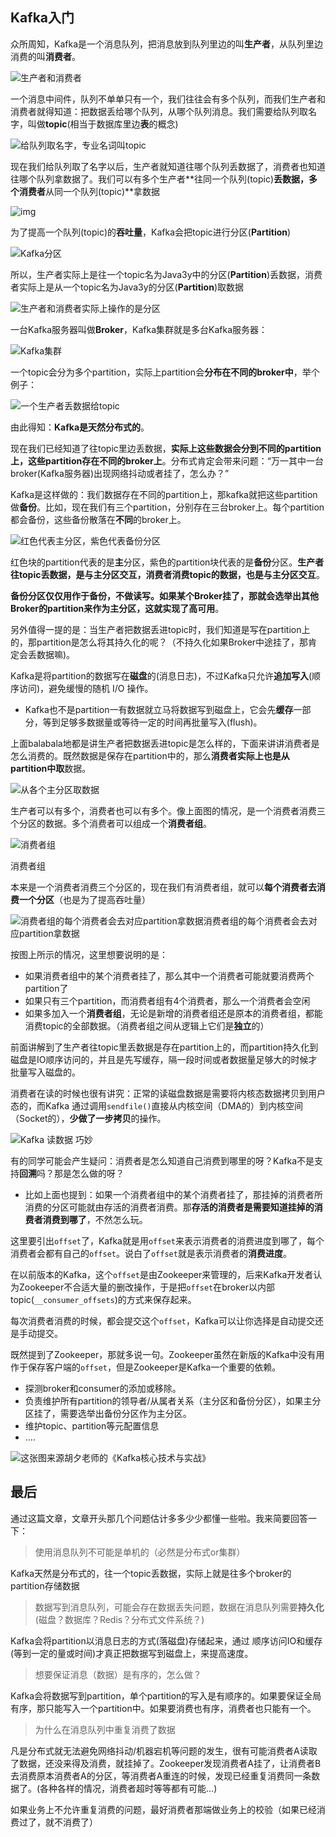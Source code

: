 ## Kafka入门

众所周知，Kafka是一个消息队列，把消息放到队列里边的叫**生产者**，从队列里边消费的叫**消费者**。

![生产者和消费者](https://mmbiz.qpic.cn/sz_mmbiz_png/2BGWl1qPxib1fzJ5GDcNhdf30yoUqxGHSCcPLLczkhtSJOjsKdrYTdXGzrh4m09FtjaHNQsEV9vbe8rOKhQTSOw/640?wx_fmt=png&tp=webp&wxfrom=5&wx_lazy=1&wx_co=1)

一个消息中间件，队列不单单只有一个，我们往往会有多个队列，而我们生产者和消费者就得知道：把数据丢给哪个队列，从哪个队列消息。我们需要给队列取名字，叫做**topic**(相当于数据库里边**表**的概念)

![给队列取名字，专业名词叫topic](https://mmbiz.qpic.cn/sz_mmbiz_png/2BGWl1qPxib1fzJ5GDcNhdf30yoUqxGHSAQlIDjwPwS22av55eB8wtGoTS00WwAzrBHiaoK0f5o1mGib9EsnLK5IA/640?wx_fmt=png&tp=webp&wxfrom=5&wx_lazy=1&wx_co=1)

现在我们给队列取了名字以后，生产者就知道往哪个队列丢数据了，消费者也知道往哪个队列拿数据了。我们可以有多个生产者**往同一个队列(topic)**丢数据，多个消费者**从同一个队列(topic)**拿数据

![img](https://mmbiz.qpic.cn/sz_mmbiz_png/2BGWl1qPxib1fzJ5GDcNhdf30yoUqxGHSKC8E9qbOX0CbfKE2zib77wzOicT6GWZxv4nushlFQrFUbv98P68o4TEg/640?wx_fmt=png&tp=webp&wxfrom=5&wx_lazy=1&wx_co=1)

为了提高一个队列(topic)的**吞吐量**，Kafka会把topic进行分区(**Partition**)

![Kafka分区](https://mmbiz.qpic.cn/sz_mmbiz_png/2BGWl1qPxib1fzJ5GDcNhdf30yoUqxGHSAPbaicgRorFWGg4DQBTmFJwlzbIiczsVAYBdtjvqDXAL5LiawocvmI98g/640?wx_fmt=png&tp=webp&wxfrom=5&wx_lazy=1&wx_co=1)

所以，生产者实际上是往一个topic名为Java3y中的分区(**Partition**)丢数据，消费者实际上是从一个topic名为Java3y的分区(**Partition**)取数据

![生产者和消费者实际上操作的是分区](https://mmbiz.qpic.cn/sz_mmbiz_png/2BGWl1qPxib1fzJ5GDcNhdf30yoUqxGHSoMDSug06DTcXR5vkBAZ0FKqg277rlw5sWRQqN6ejkceZhDHe3boJag/640?wx_fmt=png&tp=webp&wxfrom=5&wx_lazy=1&wx_co=1)

一台Kafka服务器叫做**Broker**，Kafka集群就是多台Kafka服务器：

![Kafka集群](https://mmbiz.qpic.cn/sz_mmbiz_png/2BGWl1qPxib1fzJ5GDcNhdf30yoUqxGHSiaWNEPEIq117QqjJJjROVZFFbkHchXgCuHxicVYKZrZcu8RzUPUSoWyA/640?wx_fmt=png&tp=webp&wxfrom=5&wx_lazy=1&wx_co=1)

一个topic会分为多个partition，实际上partition会**分布在不同的broker中**，举个例子：

![一个生产者丢数据给topic](https://mmbiz.qpic.cn/sz_mmbiz_png/2BGWl1qPxib1fzJ5GDcNhdf30yoUqxGHSzFg8c2RMeOSllhV91sIibY9V9YXhGOYVqETSn1csLElrZRULjmjNfRw/640?wx_fmt=png&tp=webp&wxfrom=5&wx_lazy=1&wx_co=1)

由此得知：**Kafka是天然分布式的**。

现在我们已经知道了往topic里边丢数据，**实际上这些数据会分到不同的partition上，这些partition存在不同的broker上**。分布式肯定会带来问题：“万一其中一台broker(Kafka服务器)出现网络抖动或者挂了，怎么办？”

Kafka是这样做的：我们数据存在不同的partition上，那kafka就把这些partition做**备份**。比如，现在我们有三个partition，分别存在三台broker上。每个partition都会备份，这些备份散落在**不同**的broker上。

![红色代表主分区，紫色代表备份分区](https://mmbiz.qpic.cn/sz_mmbiz_png/2BGWl1qPxib1fzJ5GDcNhdf30yoUqxGHSXaCIbAPDYwpwnGB8jmzzLianqd2ibdatNdcLxicnuvUtaTPUrKVRBxIWw/640?wx_fmt=png&tp=webp&wxfrom=5&wx_lazy=1&wx_co=1)

红色块的partition代表的是**主**分区，紫色的partition块代表的是**备份**分区。**生产者往topic丢数据，是与主分区交互，消费者消费topic的数据，也是与主分区交互**。

**备份分区仅仅用作于备份，不做读写。**如果某个Broker挂了，那就会选举出其他Broker的partition来作为主分区，这就实现了**高可用**。

另外值得一提的是：当生产者把数据丢进topic时，我们知道是写在partition上的，那partition是怎么将其持久化的呢？（不持久化如果Broker中途挂了，那肯定会丢数据嘛)。

Kafka是将partition的数据写在**磁盘**的(消息日志)，不过Kafka只允许**追加写入**(顺序访问)，避免缓慢的随机 I/O 操作。

- Kafka也不是partition一有数据就立马将数据写到磁盘上，它会先**缓存**一部分，等到足够多数据量或等待一定的时间再批量写入(flush)。



上面balabala地都是讲生产者把数据丢进topic是怎么样的，下面来讲讲消费者是怎么消费的。既然数据是保存在partition中的，那么**消费者实际上也是从partition中取**数据。

![从各个主分区取数据](https://mmbiz.qpic.cn/sz_mmbiz_png/2BGWl1qPxib1fzJ5GDcNhdf30yoUqxGHS4WMrj7ibTDBIYgDs9txFNXl6Y030Fh9N7FibcpkT7tVr9mkRBP1ZSKpA/640?wx_fmt=png&tp=webp&wxfrom=5&wx_lazy=1&wx_co=1)

生产者可以有多个，消费者也可以有多个。像上面图的情况，是一个消费者消费三个分区的数据。多个消费者可以组成一个**消费者组**。

![消费者组](https://mmbiz.qpic.cn/sz_mmbiz_png/2BGWl1qPxib1fzJ5GDcNhdf30yoUqxGHSdCcibxaHvX94Qk3AjMEZj1aCzWsXf0d1PvGESMM7kkic8GyUzNibribeDw/640?wx_fmt=png&tp=webp&wxfrom=5&wx_lazy=1&wx_co=1)

消费者组

本来是一个消费者消费三个分区的，现在我们有消费者组，就可以**每个消费者去消费一个分区**（也是为了提高吞吐量）

![消费者组的每个消费者会去对应partition拿数据](https://mmbiz.qpic.cn/sz_mmbiz_png/2BGWl1qPxib1fzJ5GDcNhdf30yoUqxGHSnQyheGN9ib499oicxic5mMebSFePJCIjy6CUxJGpH03blxuo3xRUQzByg/640?wx_fmt=png&tp=webp&wxfrom=5&wx_lazy=1&wx_co=1)消费者组的每个消费者会去对应partition拿数据

按图上所示的情况，这里想要说明的是：

- 如果消费者组中的某个消费者挂了，那么其中一个消费者可能就要消费两个partition了
- 如果只有三个partition，而消费者组有4个消费者，那么一个消费者会空闲
- 如果多加入一个**消费者组**，无论是新增的消费者组还是原本的消费者组，都能消费topic的全部数据。（消费者组之间从逻辑上它们是**独立**的）

前面讲解到了生产者往topic里丢数据是存在partition上的，而partition持久化到磁盘是IO顺序访问的，并且是先写缓存，隔一段时间或者数据量足够大的时候才批量写入磁盘的。

消费者在读的时候也很有讲究：正常的读磁盘数据是需要将内核态数据拷贝到用户态的，而Kafka 通过调用`sendfile()`直接从内核空间（DMA的）到内核空间（Socket的），**少做了一步拷贝**的操作。

![Kafka 读数据 巧妙](https://mmbiz.qpic.cn/sz_mmbiz_png/2BGWl1qPxib1fzJ5GDcNhdf30yoUqxGHS8NYxibXm9GUGORz886o1V3Kpiam5rH4icwNhqzgVQeXEkhAAG5Alrb2wg/640?wx_fmt=png&tp=webp&wxfrom=5&wx_lazy=1&wx_co=1)

有的同学可能会产生疑问：消费者是怎么知道自己消费到哪里的呀？Kafka不是支持**回溯**吗？那是怎么做的呀？

- 比如上面也提到：如果一个消费者组中的某个消费者挂了，那挂掉的消费者所消费的分区可能就由存活的消费者消费。那**存活的消费者是需要知道挂掉的消费者消费到哪了**，不然怎么玩。

这里要引出`offset`了，Kafka就是用`offset`来表示消费者的消费进度到哪了，每个消费者会都有自己的`offset`。说白了`offset`就是表示消费者的**消费进度**。

在以前版本的Kafka，这个`offset`是由Zookeeper来管理的，后来Kafka开发者认为Zookeeper不合适大量的删改操作，于是把`offset`在broker以内部topic(`__consumer_offsets`)的方式来保存起来。

每次消费者消费的时候，都会提交这个`offset`，Kafka可以让你选择是自动提交还是手动提交。

既然提到了Zookeeper，那就多说一句。Zookeeper虽然在新版的Kafka中没有用作于保存客户端的`offset`，但是Zookeeper是Kafka一个重要的依赖。

- 探测broker和consumer的添加或移除。
- 负责维护所有partition的领导者/从属者关系（主分区和备份分区），如果主分区挂了，需要选举出备份分区作为主分区。
- 维护topic、partition等元配置信息
- ….

![这张图来源胡夕老师的《Kafka核心技术与实战》](https://mmbiz.qpic.cn/sz_mmbiz_png/2BGWl1qPxib1fzJ5GDcNhdf30yoUqxGHScq16cep7sYXbRCdjib7V1Eh6XqaUPr6sjIudMAADrZ7uMg0gfo0ibqCQ/640?wx_fmt=png&tp=webp&wxfrom=5&wx_lazy=1&wx_co=1)

## 最后

通过这篇文章，文章开头那几个问题估计多多少少都懂一些啦。我来简要回答一下：

> 使用消息队列不可能是单机的（必然是分布式or集群）

Kafka天然是分布式的，往一个topic丢数据，实际上就是往多个broker的partition存储数据

> 数据写到消息队列，可能会存在数据丢失问题，数据在消息队列需要**持久化**(磁盘？数据库？Redis？分布式文件系统？)

Kafka会将partition以消息日志的方式(落磁盘)存储起来，通过 顺序访问IO和缓存(等到一定的量或时间)才真正把数据写到磁盘上，来提高速度。

> 想要保证消息（数据）是有序的，怎么做？

Kafka会将数据写到partition，单个partition的写入是有顺序的。如果要保证全局有序，那只能写入一个partition中。如果要消费也有序，消费者也只能有一个。

> 为什么在消息队列中重复消费了数据

凡是分布式就无法避免网络抖动/机器宕机等问题的发生，很有可能消费者A读取了数据，还没来得及消费，就挂掉了。Zookeeper发现消费者A挂了，让消费者B去消费原本消费者A的分区，等消费者A重连的时候，发现已经重复消费同一条数据了。(各种各样的情况，消费者超时等等都有可能…)

如果业务上不允许重复消费的问题，最好消费者那端做业务上的校验（如果已经消费过了，就不消费了）